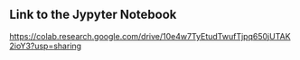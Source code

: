 ## Link to the Jypyter Notebook

https://colab.research.google.com/drive/10e4w7TyEtudTwufTjpq650jUTAK2ioY3?usp=sharing
